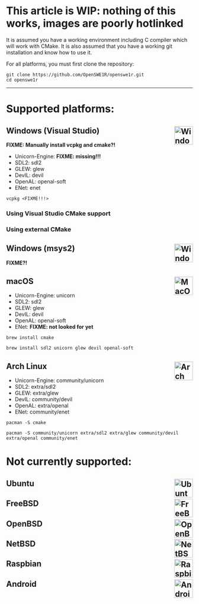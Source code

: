 # This article is WIP: nothing of this works, images are poorly hotlinked

It is assumed you have a working environment including C compiler which will work with CMake.
It is also assumed that you have a working git installation and know how to use it.

For all platforms, you must first clone the repository:

```
git clone https://github.com/OpenSWE1R/openswe1r.git
cd openswe1r
```

---

# Supported platforms:

## Windows (Visual Studio) <img align="right" width="50px" height="50px" src="http://www.unicorn-engine.org/images/windows.png" alt="Windows">

**FIXME: Manually install vcpkg and cmake?!**

* Unicorn-Engine: **FIXME: missing!!!**
* SDL2: sdl2
* GLEW: glew
* DevIL: devil
* OpenAL: openal-soft
* ENet: enet

```
vcpkg <FIXME!!!>
```

### Using Visual Studio CMake support

### Using external CMake

## Windows (msys2) <img align="right" width="50px" height="50px" src="http://www.unicorn-engine.org/images/windows.png" alt="Windows">

**FIXME?!**

## macOS <img align="right" width="50px" height="50px" src="https://upload.wikimedia.org/wikipedia/commons/thumb/f/fa/Apple_logo_black.svg/80px-Apple_logo_black.svg.png" alt="MacOS">

* Unicorn-Engine: unicorn
* SDL2: sdl2
* GLEW: glew
* DevIL: devil
* OpenAL: openal-soft
* ENet: **FIXME: not looked for yet**

```
brew install cmake
```

```
brew install sdl2 unicorn glew devil openal-soft
```

## Arch Linux <img align="right" width="50px" height="50px" src="https://upload.wikimedia.org/wikipedia/commons/a/a5/Archlinux-icon-crystal-64.svg" alt="Arch Linux">

* Unicorn-Engine: community/unicorn
* SDL2: extra/sdl2
* GLEW: extra/glew
* DevIL: community/devil
* OpenAL: extra/openal
* ENet: community/enet

```
pacman -S cmake
```

```
pacman -S community/unicorn extra/sdl2 extra/glew community/devil extra/openal community/enet
```

# Not currently supported:

## Ubuntu <img align="right" width="50px" height="50px" src="https://assets.ubuntu.com/v1/29985a98-ubuntu-logo32.png" alt="Ubuntu">

## FreeBSD <img align="right" width="50px" height="50px" src="http://www.unicorn-engine.org/images/freebsd.png" alt="FreeBSD">

## OpenBSD <img align="right" width="50px" height="50px" src="http://www.unicorn-engine.org/images/openbsd.png" alt="OpenBSD">

## NetBSD <img align="right" width="50px" height="50px" src="http://www.unicorn-engine.org/images/netbsd.png" alt="NetBSD">

## Raspbian <img align="right" height="50px" src="https://www.raspberrypi.org/app/uploads/2011/10/Raspi-PGB001.png" alt="Raspbian">

## Android <img align="right" width="50px" height="50px" src="https://upload.wikimedia.org/wikipedia/commons/thumb/d/d7/Android_robot.svg/1200px-Android_robot.svg.png" alt="Android">